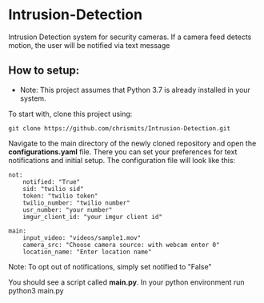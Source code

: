 # Intrusion-Detection

Intrusion Detection system for security cameras. If a camera feed detects motion, the user will be notified via text message

## How to setup:

* Note: This project assumes that Python 3.7 is already installed in your system.

To start with, clone this project using:

    git clone https://github.com/chrismits/Intrusion-Detection.git


Navigate to the main directory of the newly cloned repository and open the **configurations.yaml** file. There you can set your preferences for text notifications and initial setup. The configuration file will look like this:

    not:
        notified: "True"
        sid: "twilio sid"
        token: "twilio token"
        twilio_number: "twilio number"
        usr_number: "your number"
        imgur_client_id: "your imgur client id"

    main:
        input_video: "videos/sample1.mov"
        camera_src: "Choose camera source: with webcam enter 0"
        location_name: "Enter location name"



Note: To opt out of notifications, simply set notified to "False"

You should see a script called **main.py**. In your python environment run python3 main.py
